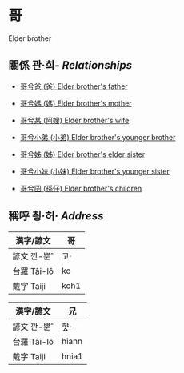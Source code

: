 # 哥
Elder brother

## 關係 관·희- _Relationships_

- [哥兮爸 (爸) Elder brother's father](member2.md)

- [哥兮媽 (媽) Elder brother's mother](member3.md)

- [哥兮某 (阿嫂) Elder brother's wife](member21.md)

- [哥兮小弟 (小弟) Elder brother's younger brother](member6.md)

- [哥兮姊 (姊) Elder brother's elder sister](member5.md)

- [哥兮小妹 (小妹) Elder brother's younger sister](member7.md)

- [哥兮囝 (孫仔) Elder brother's children](member22.md)



## 稱呼 칑·허· _Address_

漢字/諺文 | 哥
--- | ---
諺文 깐-뿐ˆ | 고·
台羅 Tâi-lô | ko
戴字 Taiji | koh1


漢字/諺文 | 兄
--- | ---
諺文 깐-뿐ˆ | 햐ᇫ·
台羅 Tâi-lô | hiann
戴字 Taiji | hnia1


